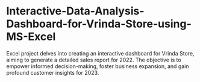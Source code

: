 # Interactive-Data-Analysis-Dashboard-for-Vrinda-Store-using-MS-Excel
 Excel project delves into creating an interactive dashboard for Vrinda Store, aiming to generate a detailed sales report for 2022. The objective is to empower informed decision-making, foster business expansion, and gain profound customer insights for 2023.
